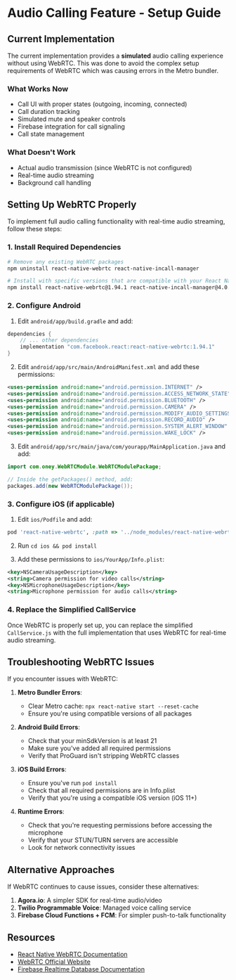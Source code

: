 # Audio Calling Feature - Setup Guide

## Current Implementation

The current implementation provides a **simulated** audio calling experience without using WebRTC. This was done to avoid the complex setup requirements of WebRTC which was causing errors in the Metro bundler.

### What Works Now

- Call UI with proper states (outgoing, incoming, connected)
- Call duration tracking
- Simulated mute and speaker controls
- Firebase integration for call signaling
- Call state management

### What Doesn't Work

- Actual audio transmission (since WebRTC is not configured)
- Real-time audio streaming
- Background call handling

## Setting Up WebRTC Properly

To implement full audio calling functionality with real-time audio streaming, follow these steps:

### 1. Install Required Dependencies

```bash
# Remove any existing WebRTC packages
npm uninstall react-native-webrtc react-native-incall-manager

# Install with specific versions that are compatible with your React Native version
npm install react-native-webrtc@1.94.1 react-native-incall-manager@4.0.0 --legacy-peer-deps
```

### 2. Configure Android

1. Edit `android/app/build.gradle` and add:

```gradle
dependencies {
    // ... other dependencies
    implementation "com.facebook.react:react-native-webrtc:1.94.1"
}
```

2. Edit `android/app/src/main/AndroidManifest.xml` and add these permissions:

```xml
<uses-permission android:name="android.permission.INTERNET" />
<uses-permission android:name="android.permission.ACCESS_NETWORK_STATE" />
<uses-permission android:name="android.permission.BLUETOOTH" />
<uses-permission android:name="android.permission.CAMERA" />
<uses-permission android:name="android.permission.MODIFY_AUDIO_SETTINGS" />
<uses-permission android:name="android.permission.RECORD_AUDIO" />
<uses-permission android:name="android.permission.SYSTEM_ALERT_WINDOW" />
<uses-permission android:name="android.permission.WAKE_LOCK" />
```

3. Edit `android/app/src/main/java/com/yourapp/MainApplication.java` and add:

```java
import com.oney.WebRTCModule.WebRTCModulePackage;

// Inside the getPackages() method, add:
packages.add(new WebRTCModulePackage());
```

### 3. Configure iOS (if applicable)

1. Edit `ios/Podfile` and add:

```ruby
pod 'react-native-webrtc', :path => '../node_modules/react-native-webrtc'
```

2. Run `cd ios && pod install`

3. Add these permissions to `ios/YourApp/Info.plist`:

```xml
<key>NSCameraUsageDescription</key>
<string>Camera permission for video calls</string>
<key>NSMicrophoneUsageDescription</key>
<string>Microphone permission for audio calls</string>
```

### 4. Replace the Simplified CallService

Once WebRTC is properly set up, you can replace the simplified `CallService.js` with the full implementation that uses WebRTC for real-time audio streaming.

## Troubleshooting WebRTC Issues

If you encounter issues with WebRTC:

1. **Metro Bundler Errors**:
   - Clear Metro cache: `npx react-native start --reset-cache`
   - Ensure you're using compatible versions of all packages

2. **Android Build Errors**:
   - Check that your minSdkVersion is at least 21
   - Make sure you've added all required permissions
   - Verify that ProGuard isn't stripping WebRTC classes

3. **iOS Build Errors**:
   - Ensure you've run `pod install`
   - Check that all required permissions are in Info.plist
   - Verify that you're using a compatible iOS version (iOS 11+)

4. **Runtime Errors**:
   - Check that you're requesting permissions before accessing the microphone
   - Verify that your STUN/TURN servers are accessible
   - Look for network connectivity issues

## Alternative Approaches

If WebRTC continues to cause issues, consider these alternatives:

1. **Agora.io**: A simpler SDK for real-time audio/video
2. **Twilio Programmable Voice**: Managed voice calling service
3. **Firebase Cloud Functions + FCM**: For simpler push-to-talk functionality

## Resources

- [React Native WebRTC Documentation](https://github.com/react-native-webrtc/react-native-webrtc)
- [WebRTC Official Website](https://webrtc.org/)
- [Firebase Realtime Database Documentation](https://firebase.google.com/docs/database)
